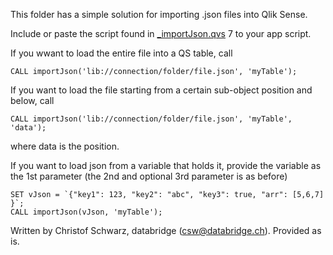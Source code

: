 This folder has a simple solution for importing .json files into Qlik Sense. 

Include or paste the script found in <a href="(https://raw.githubusercontent.com/ChristofSchwarz/QlikScripts/master/json/_importJson.qvs)" target="_blank">_importJson.qvs</a> 7
to your app script.

If you wwant to load the entire file into a QS table, call
```
CALL importJson('lib://connection/folder/file.json', 'myTable');
```

If you want to load the file starting from a certain sub-object position and below, call
```
CALL importJson('lib://connection/folder/file.json', 'myTable', 'data');
```
where data is the position.

If you want to load json from a variable that holds it, provide the variable as the 1st parameter (the 
2nd and optional 3rd parameter is as before)
```
SET vJson = `{"key1": 123, "key2": "abc", "key3": true, "arr": [5,6,7] }`;
CALL importJson(vJson, 'myTable');
```

Written by Christof Schwarz, databridge (csw@databridge.ch). Provided as is.
